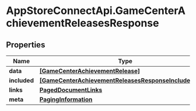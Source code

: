 # AppStoreConnectApi.GameCenterAchievementReleasesResponse

## Properties

Name | Type | Description | Notes
------------ | ------------- | ------------- | -------------
**data** | [**[GameCenterAchievementRelease]**](GameCenterAchievementRelease.md) |  | 
**included** | [**[GameCenterAchievementReleasesResponseIncludedInner]**](GameCenterAchievementReleasesResponseIncludedInner.md) |  | [optional] 
**links** | [**PagedDocumentLinks**](PagedDocumentLinks.md) |  | 
**meta** | [**PagingInformation**](PagingInformation.md) |  | [optional] 


